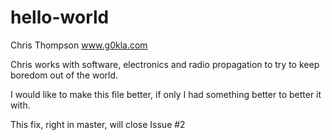 # hello-world
Chris Thompson
www.g0kla.com

Chris works with software, electronics and radio propagation to try to keep boredom out of the world.

I would like to make this file better, if only I had something better to better it with.

This fix, right in master, will close Issue #2
